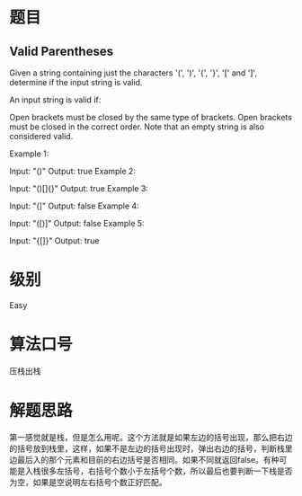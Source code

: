 # 题目
## Valid Parentheses
Given a string containing just the characters '(', ')', '{', '}', '[' and ']', determine if the input string is valid.

An input string is valid if:

Open brackets must be closed by the same type of brackets.
Open brackets must be closed in the correct order.
Note that an empty string is also considered valid.

Example 1:

Input: "()"
Output: true
Example 2:

Input: "()[]{}"
Output: true
Example 3:

Input: "(]"
Output: false
Example 4:

Input: "([)]"
Output: false
Example 5:

Input: "{[]}"
Output: true

# 级别 
Easy

# 算法口号
压栈出栈

# 解题思路
第一感觉就是栈，但是怎么用呢。这个方法就是如果左边的括号出现，那么把右边的括号放到栈里，这样，如果不是左边的括号出现时，弹出右边的括号，判断栈里边最后入的那个元素和目前的右边括号是否相同。如果不同就返回false。有种可能是入栈很多左括号，右括号个数小于左括号个数，所以最后也要判断一下栈是否为空，如果是空说明左右括号个数正好匹配。